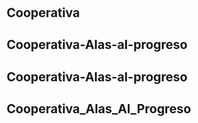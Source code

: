 # Cooperativa
# Cooperativa-Alas-al-progreso
# Cooperativa-Alas-al-progreso
# Cooperativa_Alas_Al_Progreso
